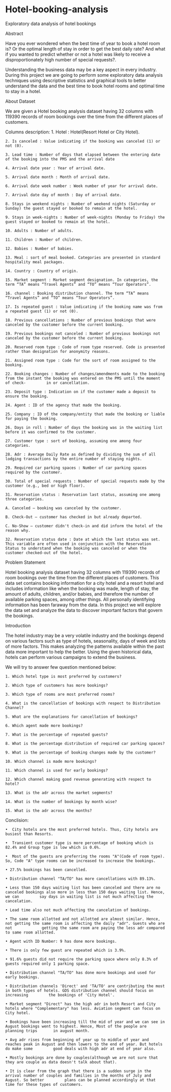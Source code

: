 # Hotel-booking-analysis
Exploratory data analysis of hotel bookings

Abstract

Have you ever wondered when the best time of year to book a hotel room is? Or the optimal length of stay in order to get the best daily rate? And what if you wanted to predict whether or not a hotel was likely to receive a disproportionately high number of special requests?.

Understanding the business data may be a key aspect in every industry. During this project we are going to perform some exploratory data analysis techniques using descriptive statistics and graphical tools to better understand the data and the best time to book hotel rooms and optimal time to stay in a hotel.

About Dataset

We are given a Hotel booking analysis dataset having 32 columns with 119390 records of room bookings over the time from the different places of customers.

Columns description:
    1. Hotel : Hotel(Resort Hotel or City Hotel).
    
    2. Is canceled : Value indicating if the booking was canceled (1) or not (0).
    
    3. Lead time : Number of days that elapsed between the entering date of the booking into the PMS and the arrival date
    
    4. Arrival date year : Year of arrival date.
    
    5. Arrival date month : Month of arrival date.
    
    6. Arrival date week number : Week number of year for arrival date.
    
    7. Arrival date day of month : Day of arrival date.
    
    8. Stays in weekend nights : Number of weekend nights (Saturday or Sunday) the guest stayed or booked to remain at the hotel.
    
    9. Stays in week-nights : Number of week-nights (Monday to Friday) the guest stayed or booked to remain at the hotel.
    
    10. Adults : Number of adults.
    
    11. Children : Number of children.
    
    12. Babies : Number of babies.
    
    13. Meal : sort of meal booked. Categories are presented in standard hospitality meal packages.
    
    14. Country : Country of origin.
    
    15. Market segment : Market segment designation. In categories, the term “TA” means “Travel Agents” and “TO” means “Tour Operators”.
    
    16. channel : Booking distribution channel. The term “TA” means “Travel Agents” and “TO” means “Tour Operators”.
    
    17. Is repeated guest : Value indicating if the booking name was from a repeated guest (1) or not (0).
    
    18. Previous cancellations : Number of previous bookings that were canceled by the customer before the current booking.
    
    19. Previous bookings not canceled : Number of previous bookings not canceled by the customer before the current booking.
    
    20. Reserved room type : Code of room type reserved. Code is presented rather than designation for anonymity reasons.
    
    21. Assigned room type : Code for the sort of room assigned to the booking.
    
    22. Booking changes : Number of changes/amendments made to the booking from the instant the booking was entered on the PMS until the moment of check-         in or cancellation.
    
    23. Deposit type : Indication on if the customer made a deposit to ensure the booking.
    
    24. Agent : ID of the agency that made the booking.
    
    25. Company : ID of the company/entity that made the booking or liable for paying the booking.
    
    26. Days in roll : Number of days the booking was in the waiting list before it was confirmed to the customer.
    
    27. Customer type : sort of booking, assuming one among four categories.
    
    28. Adr : Average Daily Rate as defined by dividing the sum of all lodging transactions by the entire number of staying nights.
    
    29. Required car parking spaces : Number of car parking spaces required by the customer.
    
    30. Total of special requests : Number of special requests made by the customer (e.g., bed or high floor).
    
    31. Reservation status : Reservation last status, assuming one among three categories.
    
    A. Canceled – booking was canceled by the customer.
    
    B. Check-Out – customer has checked in but already departed.
    
    C. No-Show – customer didn't check-in and did inform the hotel of the reason why.
    
    32. Reservation status date : Date at which the last status was set. This variable are often used in conjunction with the Reservation Status to understand when the booking was canceled or when the customer checked-out of the hotel.
    

Problem Statement

Hotel booking analysis dataset having 32 columns with 119390 records of room bookings over the time from the different places of customers.
This data set contains booking information for a city hotel and a resort hotel and includes information like when the booking was made, length of stay, the amount of adults, children, and/or babies, and therefore the number of available parking spaces, among other things. All personally identifying information has been faraway from the data.
In this project we will explore the data set and analyze the data to discover important factors that govern the bookings.

Introduction

The hotel industry may be a very volatile industry and the bookings depend on various factors such as type of hotels, seasonality, days of week and lots of more factors. This makes analyzing the patterns available within the past data more important to help the better. Using the given historical data, hotels can perform various campaigns to extend the business.

We will try to answer few question mentioned below:

    1. Which hotel type is most preferred by customers?
    
    2. Which type of customers has more bookings?
    
    3. Which type of rooms are most preferred rooms?
    
    4. What is the cancellation of bookings with respect to Distribution Channel?
    
    5. What are the explanations for cancellation of bookings?
    
    6. Which agent made more bookings?
    
    7. What is the percentage of repeated guests?
    
    8. What is the percentage distribution of required car parking spaces?
    
    9. What is the percentage of booking changes made by the customer?
    
    10. Which channel is made more bookings?
    
    11. Which channel is used for early bookings?
    
    12. Which channel making good revenue generating with respect to hotel?
    
    13. What is the adr across the market segments?
    
    14. What is the number of bookings by month wise?
    
    15. What is the adr across the months?
    

Conclision:

    •  City hotels are the most preferred hotels. Thus, City hotels are busiest than Resorts.
    
    •  Transient customer type is more percentage of booking which is 82.4% and Group type is low which is 0.6%.
    
    •  Most of the guests are preferring the rooms "A"(Code of room type). So, Code "A" type rooms can be increased to increase the bookings.
    
    • 27.5% bookings has been cancelled.
    
    • Distribution channel "TA/TO" has more cancellations with 89.13%.
    
    • Less than 150 days waiting list has been canceled and there are no canceled bookings also more in less than 150 days waiting list. Hence, we can         say days in waiting list is not much affecting the cancelation.
    
    • Lead time also not much affecting the cancelation of bookings.
    
    • The same room allotted and not allotted are almost similar. Hence, not getting the same room is affecting the daily "adr". Guests who are not             getting the same room are paying the less adr compared to same room allotted.
    
    • Agent with ID Number: 9 has done more bookings.
    
    • There is only few guest are repeated which is 3.9%.
    
    • 91.6% guests did not require the parking space where only 8.3% of guests required only 1 parking space.
    
    • Distribution channel "TA/TO" has done more bookings and used for early bookings.
    
    • Distribution channels 'Direct' and 'TA/TO' are contributing the most in both types of hotels. GDS distribution channel should focus on increasing         the bookings of 'City Hotel'.
    
    • Market segment "Direct" has the high adr in both Resort and City hotels where "Complementary" has less. Aviation segment can focus on City hotel.
    
    • Bookings have been increasing till the mid of year and we can see in August bookings went to highest. Hence, Most of the people are planning trips       in august month.
    
    • Avg adr rises from beginning of year up to middle of year and reaches peak in August and then lowers to the end of year. But hotels do make some         good deals with high adr at end of year also.
    
    • Mostly bookings are done by couples(although we are not sure that they are couple as data doesn't talk about that).
    
    • It is clear from the graph that there is a sudden surge in the arrival number of couples and families in the months of July and August. So better         plans can be planned accordingly at that time for these types of customers. 
    
